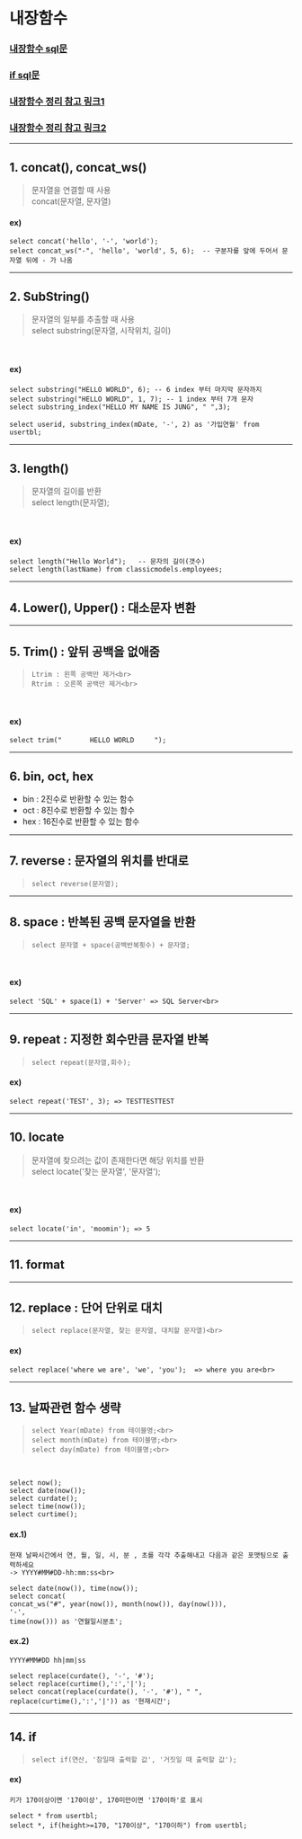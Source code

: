 # 내장함수
### [내장함수 sql문](https://github.com/jiyoung79/StudyFiles/blob/main/Database/sql%20files/06%20%EB%82%B4%EC%9E%A5%ED%95%A8%EC%88%98.sql)
### [if sql문](https://github.com/jiyoung79/StudyFiles/blob/main/Database/sql%20files/07%20if.sql)
### [내장함수 정리 참고 링크1](https://velog.io/@wngud4950/MySQL-%EB%82%B4%EC%9E%A5%ED%95%A8%EC%88%98-%EC%A0%95%EB%A6%AC)
### [내장함수 정리 참고 링크2](https://www.skyer9.pe.kr/wordpress/?p=4988)
<hr>

## 1. concat(), concat_ws() <br>

> 문자열을 연결할 때 사용 <br>
>     concat(문자열, 문자열)<br>

#### ex) <br>

```
select concat('hello', '-', 'world');
select concat_ws("-", 'hello', 'world', 5, 6);	-- 구분자를 앞에 두어서 문자열 뒤에 - 가 나옴
```

<hr>

## 2. SubString() <br>

> 문자열의 일부를 추출할 때 사용<br>
>     select substring(문자열, 시작위치, 길이)<br>
<br>

#### ex)<br>

```
select substring("HELLO WORLD", 6); -- 6 index 부터 마지막 문자까지
select substring("HELLO WORLD", 1, 7); -- 1 index 부터 7개 문자
select substring_index("HELLO MY NAME IS JUNG", " ",3);

select userid, substring_index(mDate, '-', 2) as '가입연월' from usertbl;
```

<hr>

## 3. length() <br>

> 문자열의 길이를 반환<br>
>     select length(문자열);<br>
<br>

#### ex)<br>

```
select length("Hello World");	-- 문자의 길이(갯수)
select length(lastName) from classicmodels.employees;
```

<hr>

## 4. Lower(), Upper() : 대소문자 변환<br>

<hr>

## 5. Trim() : 앞뒤 공백을 없애줌<br>

>     Ltrim : 왼쪽 공백만 제거<br>
>     Rtrim : 오른쪽 공백만 제거<br>
<br>

#### ex)<br>

```
select trim("       HELLO WORLD     ");
```

<hr>

## 6. bin, oct, hex <br>

* bin : 2진수로 반환할 수 있는 함수<br>
* oct : 8진수로 반환할 수 있는 함수<br>
* hex : 16진수로 반환할 수 있는 함수<br>

<hr>

## 7. reverse : 문자열의 위치를 반대로<br>

>     select reverse(문자열);

<hr>

## 8. space : 반복된 공백 문자열을 반환<br>

>     select 문자열 + space(공백반복횟수) + 문자열;

<br>

#### ex)<br>

```
select 'SQL' + space(1) + 'Server' => SQL Server<br>
```

<hr>

## 9. repeat : 지정한 회수만큼 문자열 반복<br>

>     select repeat(문자열,회수);

#### ex)<br>

```
select repeat('TEST', 3); => TESTTESTTEST
```

<hr>

## 10. locate <br>

> 문자열에 찾으려는 값이 존재한다면 해당 위치를 반환<br>
>     select locate('찾는 문자열', '문자열');
<br>

#### ex)<br>

```
select locate('in', 'moomin'); => 5
```

<hr>

## 11. format <br>

<hr>

## 12. replace : 단어 단위로 대치<br>

>     select replace(문자열, 찾는 문자열, 대치할 문자열)<br>

#### ex)<br>

```
select replace('where we are', 'we', 'you');  => where you are<br>
```

<hr>

## 13. 날짜관련 함수 생략<br>

>     select Year(mDate) from 테이블명;<br>
>     select month(mDate) from 테이블명;<br>
>     select day(mDate) from 테이블명;<br>
<br>

```
select now();
select date(now());
select curdate();
select time(now());
select curtime();
```

#### ex.1)<br>

```
현재 날짜시간에서 연, 월, 일, 시, 분 , 초를 각각 추출해내고 다음과 같은 포맷팅으로 출력하세요
-> YYYY#MM#DD-hh:mm:ss<br>

select date(now()), time(now());
select concat(
concat_ws("#", year(now()), month(now()), day(now())),
'-', 
time(now())) as '연월일시분초';
```

#### ex.2)<br>

```
YYYY#MM#DD hh|mm|ss

select replace(curdate(), '-', '#');
select replace(curtime(),':','|');
select concat(replace(curdate(), '-', '#'), " ", replace(curtime(),':','|')) as '현재시간';
```

<hr>

## 14. if<br>

>     select if(연산, '참일때 출력할 값', '거짓일 때 출력할 값');

#### ex)<br>

```
키가 170이상이면 '170이상', 170미만이면 '170이하'로 표시

select * from usertbl;
select *, if(height>=170, "170이상", "170이하") from usertbl;
```





